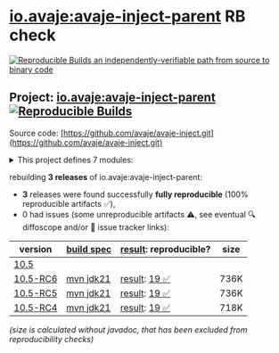 [io.avaje:avaje-inject-parent](https://central.sonatype.com/artifact/io.avaje/avaje-inject-parent/versions) RB check
=======

[![Reproducible Builds](https://reproducible-builds.org/images/logos/rb.svg) an independently-verifiable path from source to binary code](https://reproducible-builds.org/)

## Project: [io.avaje:avaje-inject-parent](https://central.sonatype.com/artifact/io.avaje/avaje-inject-parent/versions) [![Reproducible Builds](https://img.shields.io/endpoint?url=https://raw.githubusercontent.com/jvm-repo-rebuild/reproducible-central/master/content/io/avaje/inject/badge.json)](https://github.com/jvm-repo-rebuild/reproducible-central/blob/master/content/io/avaje/inject/README.md)

Source code: [https://github.com/avaje/avaje-inject.git](https://github.com/avaje/avaje-inject.git)

<details><summary>This project defines 7 modules:</summary>

* [io.avaje:avaje-inject](https://central.sonatype.com/artifact/io.avaje/avaje-inject/overview)
* [io.avaje:avaje-inject-aop](https://central.sonatype.com/artifact/io.avaje/avaje-inject-aop/overview)
* [io.avaje:avaje-inject-events](https://central.sonatype.com/artifact/io.avaje/avaje-inject-events/overview)
* [io.avaje:avaje-inject-generator](https://central.sonatype.com/artifact/io.avaje/avaje-inject-generator/overview)
* [io.avaje:avaje-inject-maven-plugin](https://central.sonatype.com/artifact/io.avaje/avaje-inject-maven-plugin/overview)
* [io.avaje:avaje-inject-parent](https://central.sonatype.com/artifact/io.avaje/avaje-inject-parent/overview)
* [io.avaje:avaje-inject-test](https://central.sonatype.com/artifact/io.avaje/avaje-inject-test/overview)
</details>

rebuilding **3 releases** of io.avaje:avaje-inject-parent:
- **3** releases were found successfully **fully reproducible** (100% reproducible artifacts :white_check_mark:),
- 0 had issues (some unreproducible artifacts :warning:, see eventual :mag: diffoscope and/or :memo: issue tracker links):

| version | [build spec](/BUILDSPEC.md) | [result](https://reproducible-builds.org/docs/jvm/): reproducible? | size |
| -- | --------- | ------ | -- |
| [10.5](https://central.sonatype.com/artifact/io.avaje/avaje-inject-parent/10.5/pom) | | | |
| [10.5-RC6](https://central.sonatype.com/artifact/io.avaje/avaje-inject-parent/10.5-RC6/pom) | [mvn jdk21](avaje-inject-10.5-RC6.buildspec) | [result](avaje-inject-parent-10.5-RC6.buildinfo): [19 :white_check_mark: ](avaje-inject-parent-10.5-RC6.buildcompare) | 736K |
| [10.5-RC5](https://central.sonatype.com/artifact/io.avaje/avaje-inject-parent/10.5-RC5/pom) | [mvn jdk21](avaje-inject-10.5-RC5.buildspec) | [result](avaje-inject-parent-10.5-RC5.buildinfo): [19 :white_check_mark: ](avaje-inject-parent-10.5-RC5.buildcompare) | 736K |
| [10.5-RC4](https://central.sonatype.com/artifact/io.avaje/avaje-inject-parent/10.5-RC4/pom) | [mvn jdk21](avaje-inject-10.5-RC4.buildspec) | [result](avaje-inject-parent-10.5-RC4.buildinfo): [19 :white_check_mark: ](avaje-inject-parent-10.5-RC4.buildcompare) | 718K |

<i>(size is calculated without javadoc, that has been excluded from reproducibility checks)</i>
